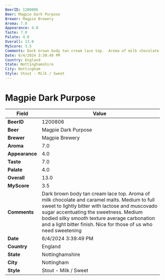 ```yaml
---
BeerID: 1200806
Beer: Magpie Dark Purpose
Brewer: Magpie Brewery
Aroma: 7.0
Appearance: 4.0
Taste: 7.0
Palate: 4.0
Overall: 13.0
MyScore: 3.5
Comments: Dark brown body tan cream lace top.  Aroma of milk chocolate and caramel malts.  Medium to full sweet to lightly bitter with lactose and muscovado sugar accentuating the sweetness.  Medium bodied silky smooth texture average carbonation and a light bitter finish.  Nice for those of us who need sweetening
Date: 6/4/2024 3:39:49 PM
Country: England
State: Nottinghamshire
City: Nottingham
Style: Stout - Milk / Sweet
---
```


# Magpie Dark Purpose

| Field         | Value |
|---------------|-------|
| **BeerID** | 1200806 |
| **Beer** | Magpie Dark Purpose |
| **Brewer** | Magpie Brewery |
| **Aroma** | 7.0 |
| **Appearance** | 4.0 |
| **Taste** | 7.0 |
| **Palate** | 4.0 |
| **Overall** | 13.0 |
| **MyScore** | 3.5 |
| **Comments** | Dark brown body tan cream lace top.  Aroma of milk chocolate and caramel malts.  Medium to full sweet to lightly bitter with lactose and muscovado sugar accentuating the sweetness.  Medium bodied silky smooth texture average carbonation and a light bitter finish.  Nice for those of us who need sweetening  |
| **Date** | 6/4/2024 3:39:49 PM |
| **Country** | England |
| **State** | Nottinghamshire |
| **City** | Nottingham |
| **Style** | Stout - Milk / Sweet |
